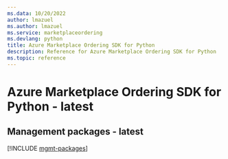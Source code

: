 ```yaml
---
ms.data: 10/20/2022
author: lmazuel
ms.author: lmazuel
ms.service: marketplaceordering
ms.devlang: python
title: Azure Marketplace Ordering SDK for Python
description: Reference for Azure Marketplace Ordering SDK for Python
ms.topic: reference
---
```

# Azure Marketplace Ordering SDK for Python - latest

## Management packages - latest
[!INCLUDE [mgmt-packages](marketplace-ordering-mgmt-index.md)]